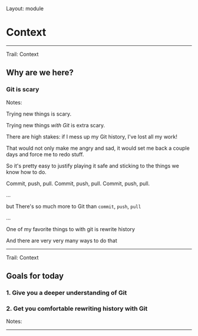 Layout: module

# Context

---

Trail: Context

## Why are we here?

### Git is scary

<!-- .element: class="fragment" -->

Notes:

Trying new things is scary.

Trying new things _with Git_ is extra scary.

There are high stakes: if I mess up my Git history, I've lost all my work!

That would not only make me angry and sad, it would set me back a couple days and force me to redo stuff.

So it's pretty easy to justify playing it safe and sticking to the things we know how to do.

Commit, push, pull. Commit, push, pull. Commit, push, pull.

...

but There's so much more to Git than `commit`, `push`, `pull`

...

One of my favorite things to with git is rewrite history

And there are very very many ways to do that

---

Trail: Context

## Goals for today

### 1. Give you a **deeper understanding** of Git

### 2. Get you comfortable **rewriting history** with Git

Notes:

---
